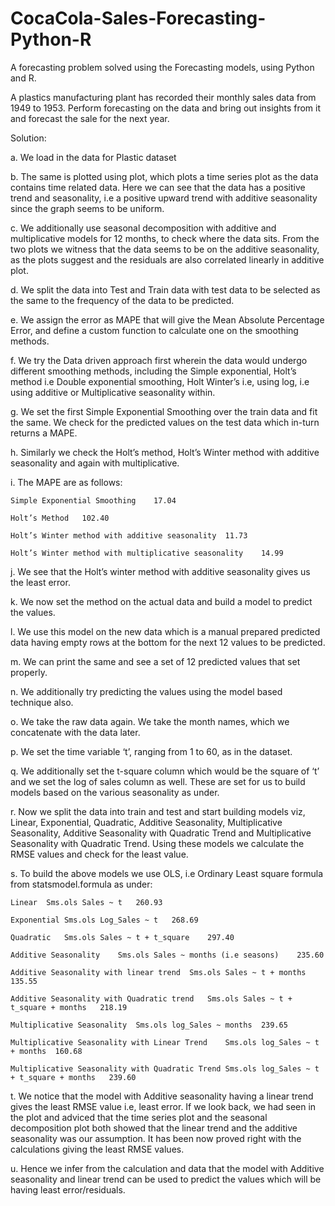 # CocaCola-Sales-Forecasting-Python-R
A forecasting problem solved using the Forecasting models, using Python and R.

A plastics manufacturing plant has recorded their monthly sales data from 1949 to 1953. Perform forecasting on the data and bring out insights from it and forecast the sale for the next year. 

Solution:

a.	We load in the data for Plastic dataset

b.	The same is plotted using plot, which plots a time series plot as the data contains time related data. Here we can see that the data has a positive trend and seasonality, i.e a positive upward trend with additive seasonality since the graph seems to be uniform.

c.	We additionally use seasonal decomposition with additive and multiplicative models for 12 months, to check where the data sits. From the two plots we witness that the data seems to be on the additive seasonality, as the plots suggest and the residuals are also correlated linearly in additive plot.

d.	We split the data into Test and Train data with test data to be selected as the same to the frequency of the data to be predicted.

e.	We assign the error as MAPE that will give the Mean Absolute Percentage Error, and define a custom function to calculate one on the smoothing methods.


f.	We try the Data driven approach first wherein the data would undergo different smoothing methods, including the Simple exponential, Holt’s method i.e Double exponential smoothing, Holt Winter’s i.e, using log, i.e using additive or Multiplicative seasonality within.

g.	We set the first Simple Exponential Smoothing over the train data and fit the same. We check for the predicted values on the test data which in-turn returns a MAPE. 

h.	Similarly we check the Holt’s method, Holt’s Winter method with additive seasonality and again with multiplicative.

i.	The MAPE are as follows:
      
	Simple Exponential Smoothing	17.04
      
	Holt’s Method	102.40
      
	Holt’s Winter method with additive seasonality	11.73
      
	Holt’s Winter method with multiplicative seasonality	14.99

j.	We see that the Holt’s winter method with additive seasonality gives us the least error.

k.	We now set the method on the actual data and build a model to predict the values.

l.	We use this model on the new data which is a manual prepared predicted data having empty rows at the bottom for the next 12 values to be predicted.

m.	We can print the same and see a set of 12 predicted values that set properly.


n.	We additionally try predicting the values using the model based technique also.

o.	We take the raw data again. We take the month names, which we concatenate with the data later.

p.	We set the time variable ‘t’, ranging from 1 to 60, as in the dataset.

q.	We additionally set the t-square column which would be the square of ‘t’ and we set the log of sales column as well. These are set for us to build models based on the various seasonality as under.

r.	Now we split the data into train and test and start building models viz, Linear, Exponential, Quadratic, Additive Seasonality, Multiplicative Seasonality, Additive Seasonality with Quadratic Trend and Multiplicative Seasonality with Quadratic Trend. Using these models we calculate the RMSE values and check for the least value.

s.	To build the above models we  use OLS, i.e Ordinary Least square formula from statsmodel.formula as under:

	Linear	Sms.ols	Sales ~ t	260.93

	Exponential	Sms.ols	Log_Sales ~ t	268.69

	Quadratic	Sms.ols	Sales ~ t + t_square	297.40

	Additive Seasonality	Sms.ols	Sales ~ months (i.e seasons)	235.60

	Additive Seasonality with linear trend	Sms.ols	Sales ~ t + months	135.55

	Additive Seasonality with Quadratic trend	Sms.ols	Sales ~ t + t_square + months	218.19

	Multiplicative Seasonality	Sms.ols	log_Sales ~ months	239.65

	Multiplicative Seasonality with Linear Trend	Sms.ols	log_Sales ~ t + months	160.68

	Multiplicative Seasonality with Quadratic Trend	Sms.ols	log_Sales ~ t + t_square + months	239.60

t.	We notice that the model with Additive seasonality having a linear trend gives the least RMSE value i.e, least error. If we look back, we had seen in the plot and adviced that the time series plot and the seasonal decomposition plot both showed that the linear trend and the additive seasonality was our assumption. It has been now proved right with the calculations giving the least RMSE values.

u.	Hence we infer from the calculation and data that the model with Additive seasonality and linear trend can be used to predict the values which will be having least error/residuals.
